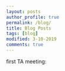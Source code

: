 ```yaml
---
layout: posts
author_profile: true
permalink: /blog/
title: Blog Posts
tags: [blog]
modified: 3-10-2019
comments: true
---
```

first TA meeting: